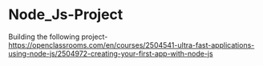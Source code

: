 # Node_Js-Project



Building the following project-
https://openclassrooms.com/en/courses/2504541-ultra-fast-applications-using-node-js/2504972-creating-your-first-app-with-node-js
